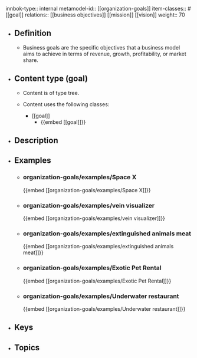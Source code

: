 innbok-type:: internal
metamodel-id:: [[organization-goals]]
item-classes:: #[[goal]]
relations:: [[business objectives]] [[mission]] [[vision]]
weight:: 70

- ## Definition
  - Business goals are the specific objectives that a business model aims to achieve in terms of revenue, growth, profitability, or market share.
- ## Content type (goal)
  - Content is of type tree.
  
  - Content uses the following classes:
    - [[goal]]
      - {{embed [[goal]]}}
  
- ## Description
- ## Examples
  - ### organization-goals/examples/Space X
    {{embed [[organization-goals/examples/Space X]]}}
  - ### organization-goals/examples/vein visualizer
    {{embed [[organization-goals/examples/vein visualizer]]}}
  - ### organization-goals/examples/extinguished animals meat
    {{embed [[organization-goals/examples/extinguished animals meat]]}}
  - ### organization-goals/examples/Exotic Pet Rental
    {{embed [[organization-goals/examples/Exotic Pet Rental]]}}
  - ### organization-goals/examples/Underwater restaurant
    {{embed [[organization-goals/examples/Underwater restaurant]]}}
  
- ## Keys
  
- ## Topics
  

